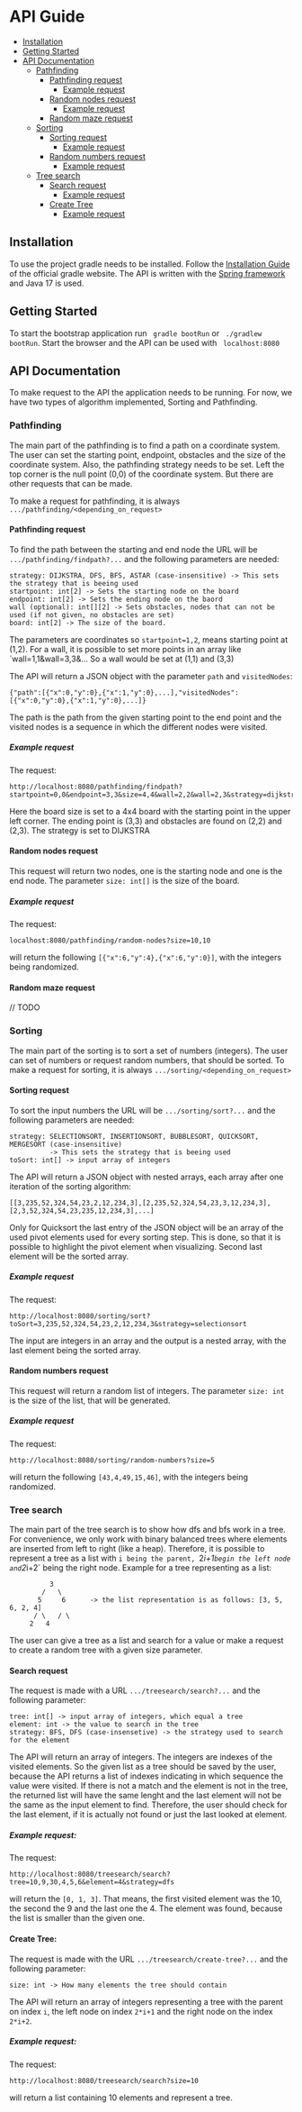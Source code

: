 # API Guide

- [Installation](#installation)
- [Getting Started](#getting-started)
- [API Documentation](#api-guide)
  - [Pathfinding](#pathfinding)
    - [Pathfinding request](#pathfinding-request)
      - [Example request](#example-request)
    - [Random nodes request](#random-nodes-request)
      - [Example request](#example-request-1)
    - [Random maze request](#random-maze-request)
  - [Sorting](#sorting)
    - [Sorting request](#sorting-request)
      - [Example request](#example-request-2)
    - [Random numbers request](#random-numbers-request)
      - [Example request](#example-request-3)
  - [Tree search](#tree-search)
    - [Search request](#search-request)
      - [Example request](#example-request-4)
    - [Create Tree](#create-tree)
      - [Example request](#example-request-5)

## Installation
To use the project gradle needs to be installed. Follow the [Installation Guide](https://gradle.org/install/) of the 
official gradle website. The API is written with the [Spring framework](https://spring.io/) and Java 17 is used.

## Getting Started
To start the bootstrap application run ``` gradle bootRun``` or ``` ./gradlew bootRun```. 
Start the browser and the API can be used with ``` localhost:8080```

## API Documentation
To make request to the API the application needs to be running.
For now, we have two types of algorithm implemented, Sorting and Pathfinding. 

### Pathfinding
The main part of the pathfinding is to find a path on a coordinate system. The user can set the starting point,
endpoint, obstacles and the size of the coordinate system. Also, the pathfinding strategy needs to be set.
Left the top corner is the null point (0,0) of the coordinate system. But there are other requests that can be made.

To make a request for pathfinding, it is always `.../pathfinding/<depending_on_request>`
#### Pathfinding request
To find the path between the starting and end node the URL will be `.../pathfinding/findpath?...` and the following 
parameters are needed:
```
strategy: DIJKSTRA, DFS, BFS, ASTAR (case-insensitive) -> This sets the strategy that is beeing used
startpoint: int[2] -> Sets the starting node on the board
endpoint: int[2] -> Sets the ending node on the baord
wall (optional): int[][2] -> Sets obstacles, nodes that can not be used (if not given, no obstacles are set)
board: int[2] -> The size of the board.
```
The parameters are coordinates so `startpoint=1,2`, means starting point at (1,2). For a wall, it is possible to set more
points in an array like `wall=1,1&wall=3,3&... So a wall would be set at (1,1) and (3,3)


The API will return a JSON object with the parameter `path` and `visitedNodes`:
```
{"path":[{"x":0,"y":0},{"x":1,"y":0},...],"visitedNodes":[{"x":0,"y":0},{"x":1,"y":0},...]}
```
The path is the path from the given starting point to the end point and the visited nodes is a sequence in which the 
different nodes were visited.

##### Example request
The request:
```
http://localhost:8080/pathfinding/findpath?startpoint=0,0&endpoint=3,3&size=4,4&wall=2,2&wall=2,3&strategy=dijkstra
```
Here the board size is set to a 4x4 board with the starting point in the upper left corner. The ending point is (3,3) 
and obstacles are found on (2,2) and (2,3). The strategy is set to DIJKSTRA

#### Random nodes request
This request will return two nodes, one is the starting node and one is the end node. The parameter `size: int[]` is 
the size of the board.

##### Example request
The request:
```
localhost:8080/pathfinding/random-nodes?size=10,10
```
will return the following `[{"x":6,"y":4},{"x":6,"y":0}]`, with the integers being randomized.

#### Random maze request
// TODO

### Sorting
The main part of the sorting is to sort a set of numbers (integers). The user can set of numbers or request random
numbers, that should be sorted.
To make a request for sorting, it is always `.../sorting/<depending_on_request>`

#### Sorting request
To sort the input numbers the URL will be `.../sorting/sort?...` and the following
parameters are needed:
```
strategy: SELECTIONSORT, INSERTIONSORT, BUBBLESORT, QUICKSORT, MERGESORT (case-insensitive) 
          -> This sets the strategy that is beeing used
toSort: int[] -> input array of integers
```
The API will return a JSON object with nested arrays, each array after one iteration of the sorting algorithm:
```
[[3,235,52,324,54,23,2,12,234,3],[2,235,52,324,54,23,3,12,234,3],[2,3,52,324,54,23,235,12,234,3],...]
```
Only for Quicksort the last entry of the JSON object will be an array of the used pivot elements used for every sorting 
step. This is done, so that it is possible to highlight the pivot element when visualizing. Second last element will be
the sorted array.

##### Example request
The request:
```
http://localhost:8080/sorting/sort?toSort=3,235,52,324,54,23,2,12,234,3&strategy=selectionsort
```
The input are integers in an array and the output is a nested array, with the last element being the sorted 
array.

#### Random numbers request
This request will return a random list of integers. The parameter `size: int` is the size of the list, that will be
generated.

##### Example request
The request:
```
http://localhost:8080/sorting/random-numbers?size=5
```
will return the following `[43,4,49,15,46]`, with the integers being randomized.

### Tree search
The main part of the tree search is to show how dfs and bfs work in a tree. For convenience, we only work with binary 
balanced trees where elements are inserted from left to right (like a heap). Therefore, it is possible to represent 
a tree as a list with `i being the parent, `2*i+1` begin the left node and `2*i+2` being the right node.
Example for a tree representing as a list:
```
          3             
        /   \ 
       5     6      -> the list representation is as follows: [3, 5, 6, 2, 4]
      / \   / \
     2   4
```

The user can give a tree as a list and search for a value or make a request to create a random tree with a given size 
parameter.

#### Search request
The request is made with a URL `.../treesearch/search?...` and the following parameter:
```
tree: int[] -> input array of integers, which equal a tree
element: int -> the value to search in the tree
strategy: BFS, DFS (case-insensetive) -> the strategy used to search for the element
```
The API will return an array of integers. The integers are indexes of the visited elements. So the given list as a tree
should be saved by the user, because the API returns a list of indexes indicating in which sequence the value were 
visited. If there is not a match and the element is not in the tree, the returned list will have the same lenght and the
last element will not be the same as the input element to find. Therefore, the user should check for the last element,
if it is actually not found or just the last looked at element.

##### Example request:
The request:
```
http://localhost:8080/treesearch/search?tree=10,9,30,4,5,6&element=4&strategy=dfs
```
will return the `[0, 1, 3]`. That means, the first visited element was the 10, the second the 9 and the last one the 4.
The element was found, because the list is smaller than the given one. 

#### Create Tree:
The request is made with the URL `.../treesearch/create-tree?...` and the following parameter:
```
size: int -> How many elements the tree should contain
```
The API will return an array of integers representing a tree with the parent on index `i`, the left node on index `2*i+1` 
and the right node on the index `2*i+2`.

##### Example request:
The request:
```
http://localhost:8080/treesearch/search?size=10
```
will return a list containing 10 elements and represent a tree.

